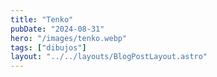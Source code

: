 ```yaml
---
title: "Tenko"
pubDate: "2024-08-31"
hero: "/images/tenko.webp"
tags: ["dibujos"]
layout: "../../layouts/BlogPostLayout.astro"
---
```

